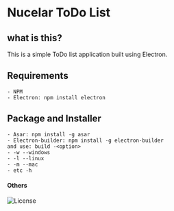 # Nucelar ToDo List

## what is this?

This is a simple ToDo list application built using Electron.

## Requirements

    - NPM
    - Electron: npm install electron

## Package and Installer
    - Asar: npm install -g asar
    - Electron-builder: npm install -g electron-builder
    and use: build -<option>
    - -w --windows
    - -l --linux
    - -m --mac
    - etc -h


#### Others
![License](https://github.com/DarFig/NucelarToDoList/blob/master/LICENSE)
